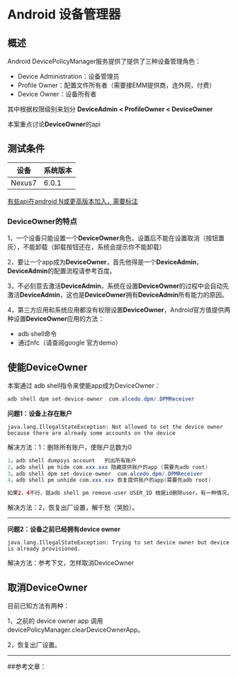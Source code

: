 # Android 设备管理器

## 概述

Android DevicePolicyManager服务提供了提供了三种设备管理角色：

- Device Administration：设备管理员
- Profile Owner：配置文件所有者（需要接EMM提供商，连外网，付费）
- Device Owner：设备所有者

其中根据权限级别来划分 **DeviceAdmin < ProfileOwner < DeviceOwner**

本案重点讨论**DeviceOwner**的api

## 测试条件

| 设备   | 系统版本 |
| ------ | -------- |
| Nexus7 | 6.0.1    |

<u>有些api在android N或更高版本加入，需要标注</u>



### DeviceOwner的特点

1，一个设备只能设置一个**DeviceOwner**角色，设置后不能在设置取消（按钮置灰），不能卸载（卸载按钮还在，系统会提示你不能卸载）



2，要让一个app成为**DeviceOwner**，首先他得是一个**DeviceAdmin**，**DeviceAdmin**的配置流程请参考百度。



3，不必刻意去激活**DeviceAdmin**，系统在设置**DeviceOwner**的过程中会自动先激活**DeviceAdmin**，这也是**DeviceOwner**拥有**DeviceAdmin**所有能力的原因。



4，第三方应用和系统应用都没有权限设置**DeviceOwner**，Android官方值提供两种设置**DeviceOwner**应用的方法：

- adb shell命令
- 通过nfc（请查阅google 官方demo）



## 使能DeviceOwner

本案通过 adb shell指令来使能app成为DeviceOwner：

```java
adb shell dpm set-device-owner  com.alcedo.dpm/.DPMReceiver
```

**问题1：设备上存在账户**

```
java.lang.IllegalStateException: Not allowed to set the device owner because there are already some accounts on the device
```

解决方法：1：删除所有账户，使账户总数为0

```java
1，adb shell dumpsys account   列出所有账户
2，adb shell pm hide com.xxx.xxx 隐藏提供账户的app (需要先adb root)
3，adb shell dpm set-device-owner  com.alcedo.dpm/.DPMReceiver
4，adb shell pm unhide com.xxx.xxx 恢复提供账户的app(需要先adb root)

如果2，4不行，就adb shell pm remove-user USER_ID 根据id删除user。有一种情况，提示不能删除user_id为0的，只能参考方法2了。
```

解决方法：2，恢复出厂设置，解千愁（哭脸）。

------

**问题2：设备之前已经拥有device owner**

```
java.lang.IllegalStateException: Trying to set device owner but device is already provisioned.
```

解决方法：参考下文，怎样取消DeviceOwner



## 取消DeviceOwner

目前已知方法有两种：

1，之前的 device  owner app 调用 devicePolicyManager.clearDeviceOwnerApp。

2，恢复出厂设置。

------

##参考文章：



[Android DeviceOwner 应用的能力]: https://blog.csdn.net/visionliao/article/details/84767383	"博主：怒草"
[一键设置 DeviceAdmin/ProfileOwner/DeviceOwner 应用]: https://blog.csdn.net/visionliao/article/details/84768035	"博主：怒草"
[Android之解决Gigaset手机不能设置DeviceOwner权限提示already provisioned问题]: https://blog.csdn.net/u011068702/article/details/53191952?utm_medium=distribute.pc_relevant.none-task-blog-BlogCommendFromMachineLearnPai2-4.nonecase&amp;depth_1-utm_source=distribute.pc_relevant.none-task-blog-BlogCommendFromMachineLearnPai2-4.nonecase	"博主：chen.yu"
[android权限级别探索（三），设置 DeviceOwner及api收集]: https://blog.csdn.net/qq_35501560/article/details/105948631?utm_medium=distribute.pc_relevant.none-task-blog-BlogCommendFromMachineLearnPai2-3.nonecase&amp;depth_1-utm_source=distribute.pc_relevant.none-task-blog-BlogCommendFromMachineLearnPai2-3.nonecase	"博主：炭烤葫芦娃"
[安卓玩机@太极 免ROOT使用Xposed模块]: https://www.cnblogs.com/qq438649499/p/12096017.html	"博主：默月"


